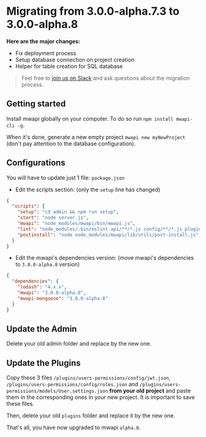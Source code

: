 # Migrating from 3.0.0-alpha.7.3 to 3.0.0-alpha.8

**Here are the major changes:**

- Fix deployment process
- Setup database connection on project creation
- Helper for table creation for SQL database

> Feel free to [join us on Slack](http://slack.#) and ask questions about the migration process.

## Getting started

Install mwapi globally on your computer. To do so run `npm install mwapi-cli -g`.

When it's done, generate a new empty project `mwapi new myNewProject` (don't pay attention to the database configuration).

## Configurations

You will have to update just 1 file: `package.json`

- Edit the scripts section: (only the `setup` line has changed)

```json
{
  "scripts": {
    "setup": "cd admin && npm run setup",
    "start": "node server.js",
    "mwapi": "node_modules/mwapi/bin/mwapi.js",
    "lint": "node_modules/.bin/eslint api/**/*.js config/**/*.js plugins/**/*.js",
    "postinstall": "node node_modules/mwapi/lib/utils/post-install.js"
  }
}
```

- Edit the mwapi's dependencies version: (move mwapi's dependencies to `3.0.0-alpha.8` version)

```json
{
  "dependencies": {
    "lodash": "4.x.x",
    "mwapi": "3.0.0-alpha.8",
    "mwapi-mongoose": "3.0.0-alpha.8"
  }
}
```

## Update the Admin

Delete your old admin folder and replace by the new one.

## Update the Plugins

Copy these 3 files `/plugins/users-permissions/config/jwt.json`, `/plugins/users-permissions/config/roles.json` and `/plugins/users-permissions/models/User.settings.json` **from your old project** and paste them in the corresponding ones in your new project. It is important to save these files.

Then, delete your old `plugins` folder and replace it by the new one.

That's all, you have now upgraded to mwapi `alpha.8`.
